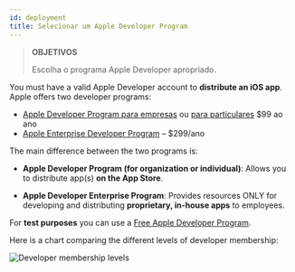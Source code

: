 ```yaml
---
id: deployment
title: Selecionar um Apple Developer Program
---
```


> **OBJETIVOS**
> 
> Escolha o programa Apple Developer apropriado.


You must have a valid Apple Developer account to **distribute an iOS app**. Apple offers two developer programs:

* [Apple Developer Program para empresas](register-apple-developer-program-organization.html) ou [para  particulares](register-apple-developer-program-individual.html) $99 ao ano
* [Apple Enterprise Developer Program](register-apple-developer-enterprise-program.html) – $299/ano

The main difference between the two programs is:

* **Apple Developer Program (for organization or individual)**: Allows you to distribute app(s) **on the App Store**.

* **Apple Developer Enterprise Program**: Provides resources ONLY for developing and distributing **proprietary, in-house apps** to employees.

For **test purposes** you can use a [Free Apple Developer Program](free-developer-account.html).

Here is a chart comparing the different levels of developer membership:

![Developer membership levels](assets/en/test-build/FreeTestingAppleDeveloperAccount.png)